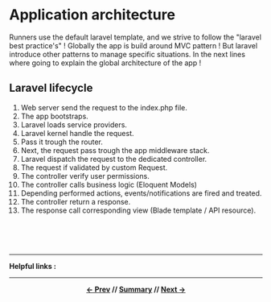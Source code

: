 # Application architecture

Runners use the default laravel template, and we strive to follow the "laravel best practice's" !
Globally the app is build around MVC pattern ! But laravel introduce other patterns to manage specific situations.
In the next lines where going to explain the global architecture of the app !

## Laravel lifecycle

1. Web server send the request to the index.php file.
2. The app bootstraps.
3. Laravel loads service providers.
4. Laravel kernel handle the request.
5. Pass it trough the router.
6. Next, the request pass trough the app middleware stack.
7. Laravel dispatch the request to the dedicated controller.
8. The request if validated by custom Request.
9. The controller verify user permissions.
10. The controller calls business logic (Eloquent Models)
11. Depending performed actions, events/notifications are fired and treated.
12. The controller return a response.
13. The response call corresponding view (Blade template / API resource).


<br>
<br>
<br>
<hr>

**Helpful links :**

<hr>
<div align="center">

**[<- Prev](./2_assets.md) // [Summary](../README.md) // [Next ->](4_permissions.md)**

</div>